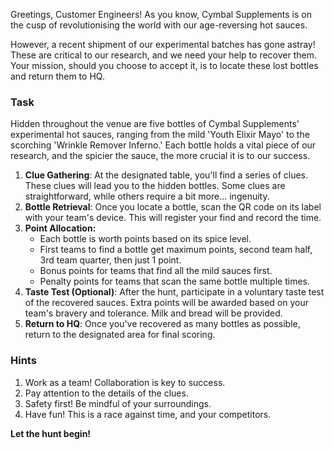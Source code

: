 Greetings, Customer Engineers! As you know, Cymbal Supplements is on the cusp of revolutionising the world with our age-reversing hot sauces.

However, a recent shipment of our experimental batches has gone astray! These are critical to our research, and we need your help to recover them. Your mission, should you choose to accept it, is to locate these lost bottles and return them to HQ.

### Task

Hidden throughout the venue are five bottles of Cymbal Supplements' experimental hot sauces, ranging from the mild 'Youth Elixir Mayo' to the scorching 'Wrinkle Remover Inferno.' Each bottle holds a vital piece of our research, and the spicier the sauce, the more crucial it is to our success.

1. **Clue Gathering**: At the designated table, you'll find a series of clues. These clues will lead you to the hidden bottles. Some clues are straightforward, while others require a bit more... ingenuity.
2. **Bottle Retrieval**: Once you locate a bottle, scan the QR code on its label with your team's device. This will register your find and record the time.
3. **Point Allocation:**
    * Each bottle is worth points based on its spice level.
    * First teams to find a bottle get maximum points, second team half, 3rd team quarter, then just 1 point.
    * Bonus points for teams that find all the mild sauces first.
    * Penalty points for teams that scan the same bottle multiple times.
4. **Taste Test (Optional)**: After the hunt, participate in a voluntary taste test of the recovered sauces. Extra points will be awarded based on your team's bravery and tolerance. Milk and bread will be provided.
5. **Return to HQ**: Once you've recovered as many bottles as possible, return to the designated area for final scoring.

### Hints

1. Work as a team! Collaboration is key to success.
2. Pay attention to the details of the clues.
3. Safety first! Be mindful of your surroundings.
4. Have fun! This is a race against time, and your competitors.

**Let the hunt begin!**

